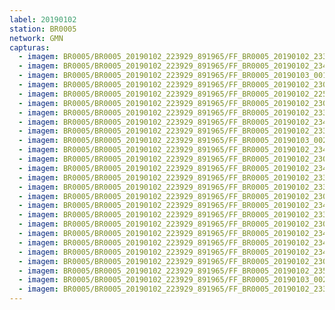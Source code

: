 ```yaml
---
label: 20190102
station: BR0005
network: GMN
capturas:
  - imagem: BR0005/BR0005_20190102_223929_891965/FF_BR0005_20190102_233136_886_0068864.fits_maxpixel.jpg
  - imagem: BR0005/BR0005_20190102_223929_891965/FF_BR0005_20190102_234807_846_0086016.fits_maxpixel.jpg
  - imagem: BR0005/BR0005_20190102_223929_891965/FF_BR0005_20190103_001819_235_0113408.fits_maxpixel.jpg
  - imagem: BR0005/BR0005_20190102_223929_891965/FF_BR0005_20190102_230558_986_0037888.fits_maxpixel.jpg
  - imagem: BR0005/BR0005_20190102_223929_891965/FF_BR0005_20190102_225847_786_0028416.fits_maxpixel.jpg
  - imagem: BR0005/BR0005_20190102_223929_891965/FF_BR0005_20190102_230528_006_0037120.fits_maxpixel.jpg
  - imagem: BR0005/BR0005_20190102_223929_891965/FF_BR0005_20190102_233715_687_0075008.fits_maxpixel.jpg
  - imagem: BR0005/BR0005_20190102_223929_891965/FF_BR0005_20190102_234829_104_0086528.fits_maxpixel.jpg
  - imagem: BR0005/BR0005_20190102_223929_891965/FF_BR0005_20190102_233603_947_0073728.fits_maxpixel.jpg
  - imagem: BR0005/BR0005_20190102_223929_891965/FF_BR0005_20190103_002355_627_0118528.fits_maxpixel.jpg
  - imagem: BR0005/BR0005_20190102_223929_891965/FF_BR0005_20190102_234247_941_0080640.fits_maxpixel.jpg
  - imagem: BR0005/BR0005_20190102_223929_891965/FF_BR0005_20190102_230903_731_0041728.fits_maxpixel.jpg
  - imagem: BR0005/BR0005_20190102_223929_891965/FF_BR0005_20190102_234850_172_0086784.fits_maxpixel.jpg
  - imagem: BR0005/BR0005_20190102_223929_891965/FF_BR0005_20190102_233329_760_0071168.fits_maxpixel.jpg
  - imagem: BR0005/BR0005_20190102_223929_891965/FF_BR0005_20190102_233238_426_0070144.fits_maxpixel.jpg
  - imagem: BR0005/BR0005_20190102_223929_891965/FF_BR0005_20190102_230009_966_0030208.fits_maxpixel.jpg
  - imagem: BR0005/BR0005_20190102_223929_891965/FF_BR0005_20190102_234034_402_0078336.fits_maxpixel.jpg
  - imagem: BR0005/BR0005_20190102_223929_891965/FF_BR0005_20190102_233228_156_0069888.fits_maxpixel.jpg
  - imagem: BR0005/BR0005_20190102_223929_891965/FF_BR0005_20190102_230914_001_0041984.fits_maxpixel.jpg
  - imagem: BR0005/BR0005_20190102_223929_891965/FF_BR0005_20190102_234920_859_0087296.fits_maxpixel.jpg
  - imagem: BR0005/BR0005_20190102_223929_891965/FF_BR0005_20190102_234238_183_0080384.fits_maxpixel.jpg
  - imagem: BR0005/BR0005_20190102_223929_891965/FF_BR0005_20190102_234554_404_0083712.fits_maxpixel.jpg
  - imagem: BR0005/BR0005_20190102_223929_891965/FF_BR0005_20190102_230924_221_0042240.fits_maxpixel.jpg
  - imagem: BR0005/BR0005_20190102_223929_891965/FF_BR0005_20190102_235146_724_0089856.fits_maxpixel.jpg
  - imagem: BR0005/BR0005_20190102_223929_891965/FF_BR0005_20190103_002506_755_0119552.fits_maxpixel.jpg
  - imagem: BR0005/BR0005_20190102_223929_891965/FF_BR0005_20190102_233258_950_0070400.fits_maxpixel.jpg
---
```

